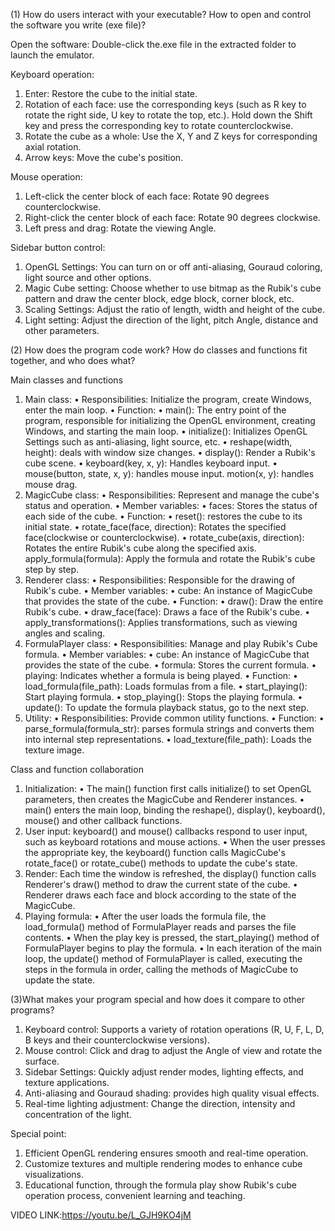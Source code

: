 ﻿(1) How do users interact with your executable? How to open and control the software you write (exe file)?
 
Open the software: Double-click the.exe file in the extracted folder to launch the emulator.

Keyboard operation:
1. Enter: Restore the cube to the initial state.
2. Rotation of each face: use the corresponding keys (such as R key to rotate the right side, U key to rotate the top, etc.). Hold down the Shift key and press the corresponding key to rotate counterclockwise.
3. Rotate the cube as a whole: Use the X, Y and Z keys for corresponding axial rotation.
4. Arrow keys: Move the cube's position.
   
Mouse operation:
1. Left-click the center block of each face: Rotate 90 degrees counterclockwise.
2. Right-click the center block of each face: Rotate 90 degrees clockwise.
3. Left press and drag: Rotate the viewing Angle.
   
Sidebar button control:
1. OpenGL Settings: You can turn on or off anti-aliasing, Gouraud coloring, light source and other options.
2. Magic Cube setting: Choose whether to use bitmap as the Rubik's cube pattern and draw the center block, edge block, corner block, etc.
3. Scaling Settings: Adjust the ratio of length, width and height of the cube.
4. Light setting: Adjust the direction of the light, pitch Angle, distance and other parameters.


(2) How does the program code work? How do classes and functions fit together, and who does what?

Main classes and functions
1. Main class:
• Responsibilities: Initialize the program, create Windows, enter the main loop.
• Function:
• main(): The entry point of the program, responsible for initializing the OpenGL environment, creating Windows, and starting the main loop.
• initialize(): Initializes OpenGL Settings such as anti-aliasing, light source, etc.
• reshape(width, height): deals with window size changes.
• display(): Render a Rubik's cube scene.
• keyboard(key, x, y): Handles keyboard input.
• mouse(button, state, x, y): handles mouse input.
motion(x, y): handles mouse drag.
2. MagicCube class:
• Responsibilities: Represent and manage the cube's status and operation.
• Member variables:
• faces: Stores the status of each side of the cube.
• Function:
• reset(): restores the cube to its initial state.
• rotate_face(face, direction): Rotates the specified face(clockwise or counterclockwise).
• rotate_cube(axis, direction): Rotates the entire Rubik's cube along the specified axis.
apply_formula(formula): Apply the formula and rotate the Rubik's cube step by step.
3. Renderer class:
• Responsibilities: Responsible for the drawing of Rubik's cube.
• Member variables:
• cube: An instance of MagicCube that provides the state of the cube.
• Function:
• draw(): Draw the entire Rubik's cube.
• draw_face(face): Draws a face of the Rubik's cube.
• apply_transformations(): Applies transformations, such as viewing angles and scaling.
4. FormulaPlayer class:
• Responsibilities: Manage and play Rubik's Cube formula.
• Member variables:
• cube: An instance of MagicCube that provides the state of the cube.
• formula: Stores the current formula.
• playing: Indicates whether a formula is being played.
• Function:
• load_formula(file_path): Loads formulas from a file.
• start_playing(): Start playing formula.
• stop_playing(): Stops the playing formula.
• update(): To update the formula playback status, go to the next step.
5. Utility:
• Responsibilities: Provide common utility functions.
• Function:
• parse_formula(formula_str): parses formula strings and converts them into internal step representations.
• load_texture(file_path): Loads the texture image.

Class and function collaboration
1. Initialization:
• The main() function first calls initialize() to set OpenGL parameters, then creates the MagicCube and Renderer instances.
• main() enters the main loop, binding the reshape(), display(), keyboard(), mouse() and other callback functions.
2. User input:
keyboard() and mouse() callbacks respond to user input, such as keyboard rotations and mouse actions.
• When the user presses the appropriate key, the keyboard() function calls MagicCube's rotate_face() or rotate_cube() methods to update the cube's state.
3. Render:
Each time the window is refreshed, the display() function calls Renderer's draw() method to draw the current state of the cube.
• Renderer draws each face and block according to the state of the MagicCube.
4. Playing formula:
• After the user loads the formula file, the load_formula() method of FormulaPlayer reads and parses the file contents.
• When the play key is pressed, the start_playing() method of FormulaPlayer begins to play the formula.
• In each iteration of the main loop, the update() method of FormulaPlayer is called, executing the steps in the formula in order, calling the methods of MagicCube to update the state.

(3)What makes your program special and how does it compare to other programs?

1. Keyboard control: Supports a variety of rotation operations (R, U, F, L, D, B keys and their counterclockwise versions).
2. Mouse control: Click and drag to adjust the Angle of view and rotate the surface.
3. Sidebar Settings: Quickly adjust render modes, lighting effects, and texture applications.
4. Anti-aliasing and Gouraud shading: provides high quality visual effects.
5. Real-time lighting adjustment: Change the direction, intensity and concentration of the light.

Special point:
1. Efficient OpenGL rendering ensures smooth and real-time operation.
2. Customize textures and multiple rendering modes to enhance cube visualizations.
3. Educational function, through the formula play show Rubik's cube operation process, convenient learning and teaching.


VIDEO LINK:https://youtu.be/L_GJH9KO4jM

